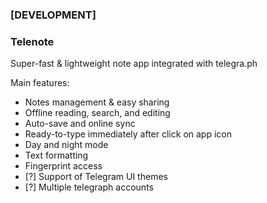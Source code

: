 ### [DEVELOPMENT] 

### Telenote



Super-fast & lightweight note app integrated with telegra.ph

Main features:

- Notes management & easy sharing
- Offline reading, search, and editing
- Auto-save and online sync
- Ready-to-type immediately after click on app icon
- Day and night mode
- Text formatting
- Fingerprint access
- [?] Support of Telegram UI themes
- [?] Multiple telegraph accounts